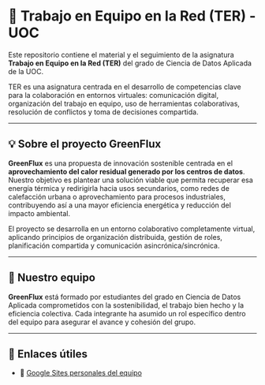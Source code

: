 # 🧠 Trabajo en Equipo en la Red (TER) - UOC

Este repositorio contiene el material y el seguimiento de la asignatura **Trabajo en Equipo en la Red (TER)** del grado de Ciencia de Datos Aplicada de la UOC.

TER es una asignatura centrada en el desarrollo de competencias clave para la colaboración en entornos virtuales: comunicación digital, organización del trabajo en equipo, uso de herramientas colaborativas, resolución de conflictos y toma de decisiones compartida.

---

## 💡 Sobre el proyecto GreenFlux

**GreenFlux** es una propuesta de innovación sostenible centrada en el **aprovechamiento del calor residual generado por los centros de datos**. Nuestro objetivo es plantear una solución viable que permita recuperar esa energía térmica y redirigirla hacia usos secundarios, como redes de calefacción urbana o aprovechamiento para procesos industriales, contribuyendo así a una mayor eficiencia energética y reducción del impacto ambiental.  

El proyecto se desarrolla en un entorno colaborativo completamente virtual, aplicando principios de organización distribuida, gestión de roles, planificación compartida y comunicación asincrónica/sincrónica.

---

## 👥 Nuestro equipo

**GreenFlux** está formado por estudiantes del grado en Ciencia de Datos Aplicada comprometidos con la sostenibilidad, el trabajo bien hecho y la eficiencia colectiva. Cada integrante ha asumido un rol específico dentro del equipo para asegurar el avance y cohesión del grupo.

---

## 🚀 Enlaces útiles

- 📱 [Google Sites personales del equipo](https://sites.google.com/uoc.edu/greenflux/home?authuser=1)

